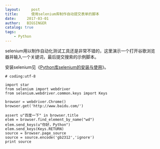 ```yaml
---
layout:     post
title:      使用selenium库制作自动提交表单的脚本
date:     2017-03-01
author:   BIGSINGER
catalog: true
tags: 
    - Python
---
```


selenium用以制作自动化测试工具还是非常不错的，这里演示一个打开谷歌浏览器并输入一个关键词，最后提交搜索的示例脚本。

安装selenium见《[Python库selenium的安装与使用]()》。

```
# coding:utf-8

import star
from selenium import webdriver
from selenium.webdriver.common.keys import Keys

browser = webdriver.Chrome()
browser.get('http://www.baidu.com/')

assert u"百度一下" in browser.title
elem = browser.find_element_by_name("wd")
elem.send_keys(u"你好，Python")
elem.send_keys(Keys.RETURN)
source = browser.page_source
source = source.encode('gb2312','ignore')
print source
```

